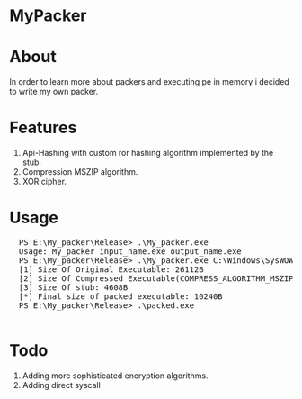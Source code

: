 # MyPacker

# About
In order to learn more about packers and executing pe in memory i decided to write my own packer.

# Features
  1. Api-Hashing with custom ror hashing algorithm implemented by the stub.
  2. Compression MSZIP algorithm.
  3. XOR cipher.
  
# Usage
 <pre>
  PS E:\My_packer\Release> .\My_packer.exe
  Usage: My_packer input_name.exe output_name.exe
  PS E:\My_packer\Release> .\My_packer.exe C:\Windows\SysWOW64\calc.exe packed.exe
  [1] Size Of Original Executable: 26112B
  [2] Size Of Compressed Executable(COMPRESS_ALGORITHM_MSZIP): 5691B
  [3] Size Of stub: 4608B
  [*] Final size of packed executable: 10240B
  PS E:\My_packer\Release> .\packed.exe
 </pre>
 
 # Todo
   1. Adding more sophisticated encryption algorithms.
   2. Adding direct syscall
